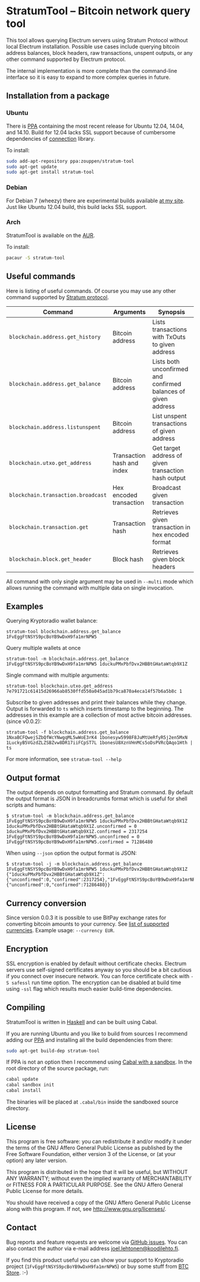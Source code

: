 <!-- -*- mode: markdown; coding: utf-8 -*- -->

# StratumTool – Bitcoin network query tool

This tool allows querying Electrum servers using Stratum Protocol
without local Electrum installation. Possible use cases include
querying bitcoin address balances, block headers, raw transactions,
unspent outputs, or any other command supported by Electrum protocol.

The internal implementation is more complete than the command-line
interface so it is easy to expand to more complex queries in future.

## Installation from a package

### Ubuntu

There is
[PPA](https://launchpad.net/~zouppen/+archive/ubuntu/stratum-tool/)
containing the most recent release for Ubuntu 12.04, 14.04,
and 14.10. Build for 12.04 lacks SSL support because of cumbersome
dependencies of
[connection](http://hackage.haskell.org/package/connection) library.

To install:

```sh
sudo add-apt-repository ppa:zouppen/stratum-tool
sudo apt-get update
sudo apt-get install stratum-tool
```

### Debian

For Debian 7 (wheezy) there are experimental builds available
[at my site](http://zouppen.iki.fi/packages/stratum-tool). Just like
Ubuntu 12.04 build, this build lacks SSL support.

### Arch

StratumTool is available on the [AUR](https://aur.archlinux.org/packages/stratum-tool/).

To install:

```sh
pacaur -S stratum-tool
```

## Useful commands

Here is listing of useful commands. Of course you may use any other
command supported by
[Stratum protocol](https://electrum.orain.org/wiki/Stratum_protocol_specification).

Command | Arguments | Synopsis
------- | --------- | --------
`blockchain.address.get_history` | Bitcoin address | Lists transactions with TxOuts to given address
`blockchain.address.get_balance` | Bitcoin address | Lists both unconfirmed and confirmed balances of given address
`blockchain.address.listunspent` | Bitcoin address | List unspent transactions of given address
`blockchain.utxo.get_address` | Transaction hash and index | Get target address of given transaction hash output
`blockchain.transaction.broadcast` | Hex encoded transaction | Broadcast given transaction
`blockchain.transaction.get` | Transaction hash | Retrieves given transaction in hex encoded format
`blockchain.block.get_header` | Block hash | Retrieves given block headers

All command with only single argument may be used in `--multi` mode
which allows running the command with multiple data on single
invocation.

## Examples

Querying Kryptoradio wallet balance:

	stratum-tool blockchain.address.get_balance 1FvEggFtNSYS9pcBoYB9wDxH9fa1mrNPW5

Query multiple wallets at once

	stratum-tool -m blockchain.address.get_balance 1FvEggFtNSYS9pcBoYB9wDxH9fa1mrNPW5 1duckuPMxPbfDvx2HBBtGHataWtqb9X1Z

Single command with multiple arguments:

	stratum-tool blockchain.utxo.get_address 7e791721c61415d26966ab8530ffd550a045ad1b79ca870a4eca14f57b6a5b8c 1

Subscribe to given addresses and print their balances while they
change. Output is forwarded to `ts` which inserts timestamp to the
beginning. The addresses in this example are a collection of most
active bitcoin addresses. (since v0.0.2):

	stratum-tool -f blockchain.address.get_balance 1NxaBCFQwejSZbQfWcYNwgqML5wWoE3rK4 1bonesyw5998F8JuMtUeRfyR5j2en5MxN 1LuckyB5VGzdZLZSBZvw8DR17iiFCpST7L 1bonesU8XznVHnMCs5oDsPVRcQAqo1Hth | ts

For more information, see `stratum-tool --help`

## Output format

The output depends on output formatting and Stratum command. By default the output format is JSON in breadcrumbs format which is useful for shell scripts and humans:

	$ stratum-tool -m blockchain.address.get_balance 1FvEggFtNSYS9pcBoYB9wDxH9fa1mrNPW5 1duckuPMxPbfDvx2HBBtGHataWtqb9X1Z
	1duckuPMxPbfDvx2HBBtGHataWtqb9X1Z.unconfirmed = 0
	1duckuPMxPbfDvx2HBBtGHataWtqb9X1Z.confirmed = 2317254
	1FvEggFtNSYS9pcBoYB9wDxH9fa1mrNPW5.unconfirmed = 0
	1FvEggFtNSYS9pcBoYB9wDxH9fa1mrNPW5.confirmed = 71286480

When using `--json` option the output format is JSON:

	$ stratum-tool -j -m blockchain.address.get_balance 1FvEggFtNSYS9pcBoYB9wDxH9fa1mrNPW5 1duckuPMxPbfDvx2HBBtGHataWtqb9X1Z
	{"1duckuPMxPbfDvx2HBBtGHataWtqb9X1Z":{"unconfirmed":0,"confirmed":2317254},"1FvEggFtNSYS9pcBoYB9wDxH9fa1mrNPW5":{"unconfirmed":0,"confirmed":71286480}}

## Currency conversion

Since version 0.0.3 it is possible to use BitPay exchange rates for
converting bitcoin amounts to your currency. See
[list of supported currencies](https://bitpay.com/bitcoin-exchange-rates). Example
usage: `--currency EUR`.

## Encryption

SSL encryption is enabled by default without certificate
checks. Electrum servers use self-signed certificates anyway so you
should be a bit cautious if you connect over insecure network. You can
force certificate check with `-S safessl` run time option. The
encryption can be disabled at build time using `-ssl` flag which
results much easier build-time dependencies.

## Compiling

StratumTool is written in [Haskell](http://en.wikipedia.org/wiki/Haskell_%28programming_language%29)
and can be built using Cabal.

If you are running Ubuntu and you like to build from sources I
recommend adding our
[PPA](https://launchpad.net/~zouppen/+archive/ubuntu/stratum-tool/)
and installing all the build dependencies from there:

```sh
sudo apt-get build-dep stratum-tool
```

If PPA is not an option then I recommend using
[Cabal with a sandbox](https://www.haskell.org/cabal/users-guide/installing-packages.html#developing-with-sandboxes).
In the root directory of the source package, run:

```sh
cabal update
cabal sandbox init
cabal install
```

The binaries will be placed at `.cabal/bin` inside the sandboxed source directory.

## License

This program is free software: you can redistribute it and/or modify
it under the terms of the GNU Affero General Public License as published by
the Free Software Foundation, either version 3 of the License, or
(at your option) any later version.

This program is distributed in the hope that it will be useful,
but WITHOUT ANY WARRANTY; without even the implied warranty of
MERCHANTABILITY or FITNESS FOR A PARTICULAR PURPOSE.  See the
GNU Affero General Public License for more details.

You should have received a copy of the GNU Affero General Public License
along with this program.  If not, see <http://www.gnu.org/licenses/>.

## Contact

Bug reports and feature requests are welcome via
[GitHub issues](https://github.com/zouppen/stratum-tool/issues). You
can also contact the author via e-mail address joel.lehtonen@koodilehto.fi.

If you find this product useful you can show your support to
Kryptoradio project (`1FvEggFtNSYS9pcBoYB9wDxH9fa1mrNPW5`) or buy some
stuff from [BTC Store](https://btcstore.eu/). :-)
